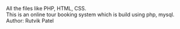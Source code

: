 All the files like PHP, HTML, CSS.
<br>
This is an online tour booking system which is build using php, mysql.
<br>
Author: Rutvik Patel
